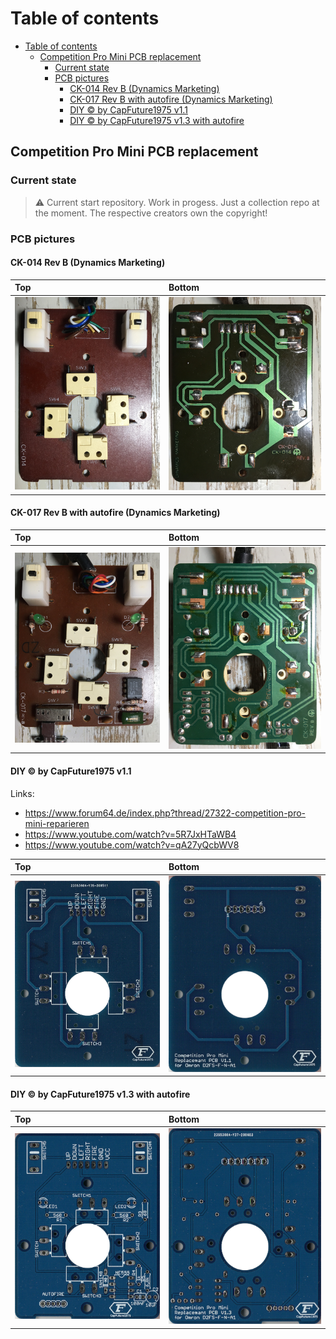 # Table of contents
<!-- TOC -->

- [Table of contents](#table-of-contents)
  - [Competition Pro Mini PCB replacement](#competition-pro-mini-pcb-replacement)
    - [Current state](#current-state)
    - [PCB pictures](#pcb-pictures)
      - [CK-014 Rev B (Dynamics Marketing)](#ck-014-rev-b-dynamics-marketing)
      - [CK-017 Rev B with autofire (Dynamics Marketing)](#ck-017-rev-b-with-autofire-dynamics-marketing)
      - [DIY © by CapFuture1975 v1.1](#diy--by-capfuture1975-v11)
      - [DIY © by CapFuture1975 v1.3 with autofire](#diy--by-capfuture1975-v13-with-autofire)

<!-- /TOC -->

## Competition Pro Mini PCB replacement

### Current state

> ⚠️ Current start repository. Work in progess. Just a collection repo at the moment. The respective creators own the copyright!

### PCB pictures

#### CK-014 Rev B (Dynamics Marketing)

| Top                                           | Bottom                                        |
| :-------------------------------------------- | :-------------------------------------------- |
| <img src="images/IMG_3516.JPG" width="450" /> | <img src="images/IMG_3517.JPG" width="450" /> |

#### CK-017 Rev B with autofire (Dynamics Marketing)

| Top                                           | Bottom                                        |
| :-------------------------------------------- | :-------------------------------------------- |
| <img src="images/IMG_3519.JPG" width="450" /> | <img src="images/IMG_3518.JPG" width="450" /> |

#### DIY © by CapFuture1975 v1.1

Links:
* https://www.forum64.de/index.php?thread/27322-competition-pro-mini-reparieren
* https://www.youtube.com/watch?v=5R7JxHTaWB4
* https://www.youtube.com/watch?v=qA27yQcbWV8

| Top                                           | Bottom                                        |
| :-------------------------------------------- | :-------------------------------------------- |
| <img src="resources/forum64/capfuture1975-cpm-top-300dpi.jpg" width="450" /> | <img src="resources/forum64/capfuture1975-cpm-bottom-300dpi.jpg" width="450" /> |

#### DIY © by CapFuture1975 v1.3 with autofire

| Top                                           | Bottom                                        |
| :-------------------------------------------- | :-------------------------------------------- |
| <img src="resources/forum64/capfuture1975-cpm-autofire-top-300dpi.jpg" width="450" /> | <img src="resources/forum64/capfuture1975-cpm-autofire-bottom-300dpi.jpg" width="450" /> |
